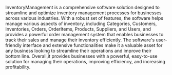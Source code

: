 InventoryManagement is a comprehensive software solution designed to streamline and optimize inventory management processes for businesses across various industries. With a robust set of features, the software helps manage various aspects of inventory, including Categories, Customers, Inventories, Orders, OrderItems, Products, Suppliers, and Users, and provides a powerful order management system that enables businesses to track their sales and manage their inventory efficiently.
The software's user-friendly interface and extensive functionalities make it a valuable asset for any business looking to streamline their operations and improve their bottom line.
Overall,it provides businesses with a powerful, easy-to-use solution for managing their operations, improving efficiency, and increasing profitability.
